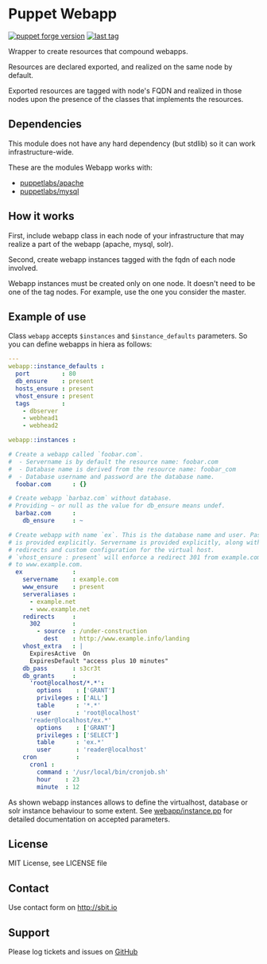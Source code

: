 # Puppet Webapp

[![puppet forge version](https://img.shields.io/puppetforge/v/sbitio/webapp.svg)](http://forge.puppetlabs.com/sbitio/webapp) [![last tag](https://img.shields.io/github/tag/sbitio/puppet-webapp.svg)](https://github.com/sbitio/puppet-webapp/tags)

Wrapper to create resources that compound webapps.

Resources are declared exported, and realized on the same node by default.

Exported resources are tagged with node's FQDN and realized in
those nodes upon the presence of the classes that implements
the resources.


## Dependencies

This module does not have any hard dependency (but stdlib) so
it can work infrastructure-wide.

These are the modules Webapp works with:

 * [puppetlabs/apache](https://forge.puppetlabs.com/puppetlabs/apache)
 * [puppetlabs/mysql](https://forge.puppetlabs.com/puppetlabs/mysql)


## How it works

First, include webapp class in each node of your infrastructure
that may realize a part of the webapp (apache, mysql, solr).

Second, create webapp instances tagged with the fqdn of each
node involved.

Webapp instances must be created only on one node. It doesn't need to
be one of the tag nodes. For example, use the one you consider
the master.


## Example of use

Class `webapp` accepts `$instances` and `$instance_defaults` parameters.
So you can define webapps in hiera as follows:

```yaml
---
webapp::instance_defaults :
  port         : 80
  db_ensure    : present
  hosts_ensure : present
  vhost_ensure : present
  tags         :
    - dbserver
    - webhead1
    - webhead2

webapp::instances :

# Create a webapp called `foobar.com`.
#  - Servername is by default the resource name: foobar.com
#  - Database name is derived from the resource name: foobar_com
#  - Database username and password are the database name.
  foobar.com      : {}

# Create webapp `barbaz.com` without database.
# Providing ~ or null as the value for db_ensure means undef.
  barbaz.com      :
    db_ensure     : ~

# Create webapp with name `ex`. This is the database name and user. Password
# is provided explicitly. Servername is provided explicitly, along with
# redirects and custom configuration for the virtual host.
# `vhost_ensure : present` will enforce a redirect 301 from example.com
# to www.example.com.
  ex              :
    servername    : example.com
    www_ensure    : present
    serveraliases :
      - example.net
      - www.example.net
    redirects     :
      302         :
        - source  : /under-construction
          dest    : http://www.example.info/landing
    vhost_extra   : |
      ExpiresActive  On
      ExpiresDefault "access plus 10 minutes"
    db_pass       : s3cr3t
    db_grants     :
      'root@localhost/*.*':
        options    : ['GRANT']
        privileges : ['ALL']
        table      : '*.*'
        user       : 'root@localhost'
      'reader@localhost/ex.*'
        options    : ['GRANT']
        privileges : ['SELECT']
        table      : 'ex.*'
        user       : 'reader@localhost'
    cron           :
      cron1 :
        command : '/usr/local/bin/cronjob.sh'
        hour    : 23
        minute  : 12
```

As shown webapp instances allows to define the virtualhost, database or
solr instance behaviour to some extent. See [webapp/instance.pp](https://github.com/sbitio/puppet-webapp/blob/master/manifests/instance.pp)
for detailed documentation on accepted parameters.

## License

MIT License, see LICENSE file

## Contact

Use contact form on http://sbit.io

## Support

Please log tickets and issues on [GitHub](https://github.com/sbitio/puppet-webapp)

